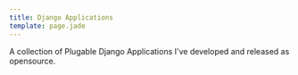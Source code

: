 ```yaml
---
title: Django Applications
template: page.jade
---
```


A collection of Plugable Django Applications I've developed and released as opensource.